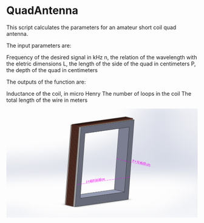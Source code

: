 # QuadAntenna
This script calculates the parameters for an amateur short coil quad antenna.

The input parameters are:

Frequency of the desired signal in kHz
n, the relation of the wavelength with the eletric dimensions
L, the length of the side of the quad in centimeters
P, the depth of the quad in centimeters

The outputs of the function are:

Inductance of the coil, in micro Henry
The number of loops in the coil
The total length of the wire in meters


![alt tag](https://github.com/HawKoder/QuadAntenna/blob/master/Antenna.JPG)
